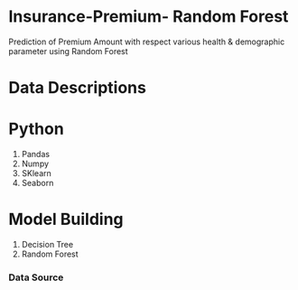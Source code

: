# Insurance-Premium- Random Forest
Prediction of Premium Amount with respect various health & demographic parameter  using Random Forest

# Data Descriptions 

# Python 
1. Pandas
2. Numpy
3. SKlearn
4. Seaborn

# Model Building 

1. Decision Tree
2. Random Forest

### Data Source
